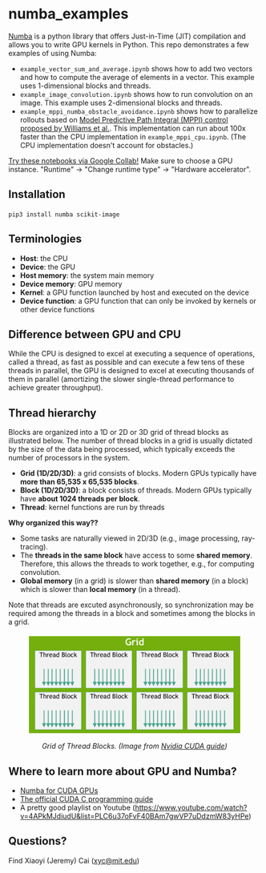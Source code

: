 # numba_examples
[Numba](https://numba.pydata.org/) is a python library that offers Just-in-Time (JIT) compilation and allows you to write GPU kernels in Python. This repo demonstrates a few examples of using Numba: 
* `example_vector_sum_and_average.ipynb` shows how to add two vectors and how to compute the average of elements in a vector. This example uses 1-dimensional blocks and threads.
* `example_image_convolution.ipynb` shows how to run convolution on an image. This example uses 2-dimensional blocks and threads.
* `example_mppi_numba_obstacle_avoidance.ipynb` shows how to parallelize rollouts based on [Model Predictive Path Integral (MPPI) control proposed by Williams et al.](https://ieeexplore.ieee.org/document/7989202). This implementation can run about 100x faster than the CPU implementation in `example_mppi_cpu.ipynb`. (The CPU implementation doesn't account for obstacles.)


[Try these notebooks via Google Collab!](https://drive.google.com/drive/folders/1h-DArD9gMMB3dhAt3l_n2FjD8abe2PDh?usp=sharing) Make sure to choose a GPU instance. "Runtime" -> "Change runtime type" -> "Hardware accelerator".


## Installation
`pip3 install numba scikit-image`

## Terminologies
* **Host**: the CPU
* **Device**: the GPU
* **Host memory**: the system main memory
* **Device memory**: GPU memory
* **Kernel**: a GPU function launched by host and executed on the device
* **Device function**: a GPU function that can only be invoked by kernels or other device functions


## Difference between GPU and CPU
While the CPU is designed to excel at executing a sequence of operations, called a thread, as fast as possible and can execute a few tens of these threads in parallel, the GPU is designed to excel at executing thousands of them in parallel (amortizing the slower single-thread performance to achieve greater throughput).


## Thread hierarchy

Blocks are organized into a 1D or 2D or 3D grid of thread blocks as illustrated below. The number of thread blocks in a grid is usually dictated by the size of the data being processed, which typically exceeds the number of processors in the system. 

* **Grid (1D/2D/3D)**: a grid consists of blocks. Modern GPUs typically have **more than 65,535 x 65,535 blocks**.
* **Block (1D/2D/3D)**: a block consists of threads. Modern GPUs typically have **about 1024 threads per block**.
* **Thread**: kernel functions are run by threads

**Why organized this way??**
* Some tasks are naturally viewed in 2D/3D (e.g., image processing, ray-tracing).
* The **threads in the same block** have access to some **shared memory**. Therefore, this allows the threads to work together, e.g., for computing convolution. 
* **Global memory** (in a grid) is slower than **shared memory** (in a block) which is slower than **local memory** (in a thread).


Note that threads are excuted asynchronously, so synchronization may be required among the threads in a block and sometimes among the blocks in a grid. 


<p align="center">
    <img src="images/grid-of-thread-blocks.png" height="200" />
</p>
<p align="center">
    <em>Grid of Thread Blocks. (Image from <a href="https://docs.nvidia.com/cuda/cuda-c-programming-guide/index.html">Nvidia CUDA guide</a>)</em>
</p>


## Where to learn more about GPU and Numba?
* [Numba for CUDA GPUs](https://numba.readthedocs.io/en/stable/cuda/index.html)
* [The official CUDA C programming guide](http://docs.nvidia.com/cuda/cuda-c-programming-guide)
* A pretty good playlist on Youtube (https://www.youtube.com/watch?v=4APkMJdiudU&list=PLC6u37oFvF40BAm7gwVP7uDdzmW83yHPe)

## Questions?
Find Xiaoyi (Jeremy) Cai (xyc@mit.edu)
